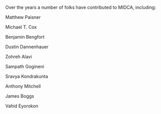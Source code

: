 Over the years a number of folks have contributed to MIDCA, including:

Matthew Paisner

Michael T. Cox

Benjamin Bengfort

Dustin Dannenhauer

Zohreh Alavi

Sampath Gogineni

Sravya Kondrakunta

Anthony Mitchell

James Boggs

Vahid Eyorokon
